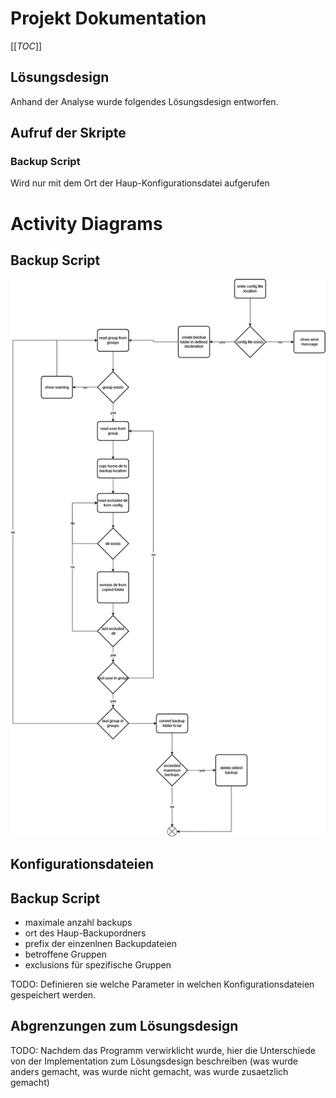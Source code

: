# Projekt Dokumentation

[[_TOC_]]

## Lösungsdesign
Anhand der Analyse wurde folgendes Lösungsdesign entworfen.

## Aufruf der Skripte

### Backup Script
Wird nur mit dem Ort der Haup-Konfigurationsdatei aufgerufen


# Activity Diagrams

## Backup Script
![haha u blind](backupScript.png "diagram")



## Konfigurationsdateien

## Backup Script
- maximale anzahl backups
- ort des Haup-Backupordners
- prefix der einzenlnen Backupdateien
- betroffene Gruppen
- exclusions für spezifische Gruppen

TODO: Definieren sie welche Parameter in welchen Konfigurationsdateien gespeichert werden.

## Abgrenzungen zum Lösungsdesign

TODO: Nachdem das Programm verwirklicht wurde, hier die Unterschiede von der Implementation zum Lösungsdesign beschreiben (was wurde anders gemacht, was wurde nicht gemacht, was wurde zusaetzlich gemacht)